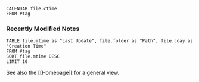 ```dataview
CALENDAR file.ctime
FROM #tag 
```

### Recently Modified Notes
```dataview
TABLE file.mtime as "Last Update", file.folder as "Path", file.cday as "Creation Time"
FROM #tag
SORT file.mtime DESC
LIMIT 10
```


See also the [[Homepage]] for a general view.
